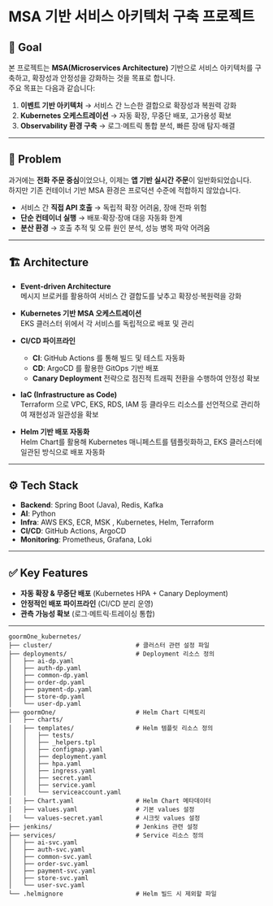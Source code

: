 # MSA 기반 서비스 아키텍처 구축 프로젝트

## 📌 Goal
본 프로젝트는 **MSA(Microservices Architecture)** 기반으로 서비스 아키텍처를 구축하고, 확장성과 안정성을 강화하는 것을 목표로 합니다.  
주요 목표는 다음과 같습니다:
1. **이벤트 기반 아키텍처** → 서비스 간 느슨한 결합으로 확장성과 복원력 강화  
2. **Kubernetes 오케스트레이션** → 자동 확장, 무중단 배포, 고가용성 확보  
3. **Observability 환경 구축** → 로그·메트릭 통합 분석, 빠른 장애 탐지·해결  

---

## 🚨 Problem
과거에는 **전화 주문 중심**이었으나, 이제는 **앱 기반 실시간 주문**이 일반화되었습니다.  
하지만 기존 컨테이너 기반 MSA 환경은 프로덕션 수준에 적합하지 않았습니다.  

- 서비스 간 **직접 API 호출** → 독립적 확장 어려움, 장애 전파 위험  
- **단순 컨테이너 실행** → 배포·확장·장애 대응 자동화 한계  
- **분산 환경** → 호출 추적 및 오류 원인 분석, 성능 병목 파악 어려움  

---

## 🏗️ Architecture

- **Event-driven Architecture**  
  메시지 브로커를 활용하여 서비스 간 결합도를 낮추고 확장성·복원력을 강화  

- **Kubernetes 기반 MSA 오케스트레이션**  
  EKS 클러스터 위에서 각 서비스를 독립적으로 배포 및 관리  

- **CI/CD 파이프라인**  
  - **CI**: GitHub Actions 를 통해 빌드 및 테스트 자동화  
  - **CD**: ArgoCD 를 활용한 GitOps 기반 배포  
  - **Canary Deployment** 전략으로 점진적 트래픽 전환을 수행하여 안정성 확보  

- **IaC (Infrastructure as Code)**  
  Terraform 으로 VPC, EKS, RDS, IAM 등 클라우드 리소스를 선언적으로 관리하여 재현성과 일관성을 확보  

- **Helm 기반 배포 자동화**  
  Helm Chart를 활용해 Kubernetes 매니페스트를 템플릿화하고, EKS 클러스터에 일관된 방식으로 배포 자동화

---

## ⚙️ Tech Stack
- **Backend**: Spring Boot (Java), Redis, Kafka
- **AI**: Python 
- **Infra**: AWS EKS, ECR, MSK , Kubernetes, Helm, Terraform 
- **CI/CD**: GitHub Actions, ArgoCD  
- **Monitoring**: Prometheus, Grafana, Loki  

---

## ✅ Key Features
- **자동 확장 & 무중단 배포** (Kubernetes HPA + Canary Deployment)  
- **안정적인 배포 파이프라인** (CI/CD 분리 운영)  
- **관측 가능성 확보** (로그·메트릭·트레이싱 통합)  

---

```
goormOne_kubernetes/
├── cluster/                       # 클러스터 관련 설정 파일
├── deployments/                   # Deployment 리소스 정의
│   ├── ai-dp.yaml
│   ├── auth-dp.yaml
│   ├── common-dp.yaml
│   ├── order-dp.yaml
│   ├── payment-dp.yaml
│   ├── store-dp.yaml
│   └── user-dp.yaml
├── goormOne/                      # Helm Chart 디렉토리
│   ├── charts/
│   ├── templates/                 # Helm 템플릿 리소스 정의
│   │   ├── tests/
│   │   ├── _helpers.tpl
│   │   ├── configmap.yaml
│   │   ├── deployment.yaml
│   │   ├── hpa.yaml
│   │   ├── ingress.yaml
│   │   ├── secret.yaml
│   │   ├── service.yaml
│   │   └── serviceaccount.yaml
│   ├── Chart.yaml                 # Helm Chart 메타데이터
│   ├── values.yaml                # 기본 values 설정
│   └── values-secret.yaml         # 시크릿 values 설정
├── jenkins/                       # Jenkins 관련 설정
├── services/                      # Service 리소스 정의
│   ├── ai-svc.yaml
│   ├── auth-svc.yaml
│   ├── common-svc.yaml
│   ├── order-svc.yaml
│   ├── payment-svc.yaml
│   ├── store-svc.yaml
│   └── user-svc.yaml
└── .helmignore                    # Helm 빌드 시 제외할 파일
```


